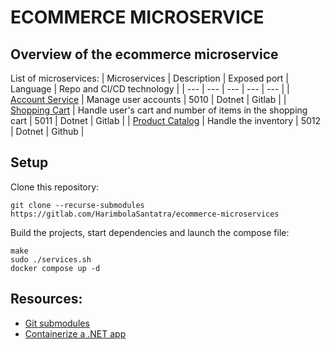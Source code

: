 # ECOMMERCE MICROSERVICE

## Overview of the ecommerce microservice
List of microservices:
| Microservices | Description | Exposed port | Language | Repo and CI/CD technology |
| --- | --- | --- | --- | --- |
| [Account Service](https://gitlab.com/HarimbolaSantatra/ecommerce-account) | Manage user accounts | 5010 | Dotnet | Gitlab |
| [Shopping Cart](https://gitlab.com/HarimbolaSantatra/ecommerce-shopping-cart) | Handle user's cart and number of items in the shopping cart | 5011 | Dotnet  | Gitlab |
| [Product Catalog](https://github.com/HarimbolaSantatra/ecommerce-product-catalogue) | Handle the inventory | 5012 | Dotnet  | Github |


## Setup
Clone this repository:

    git clone --recurse-submodules https://gitlab.com/HarimbolaSantatra/ecommerce-microservices

Build the projects, start dependencies and launch the compose file:

    make
    sudo ./services.sh
    docker compose up -d


## Resources:
- [Git submodules](https://git-scm.com/book/en/v2/Git-Tools-Submodules)
- [Containerize a .NET app](https://learn.microsoft.com/en-us/dotnet/core/docker/build-container?tabs=linux&pivots=dotnet-8-0)
